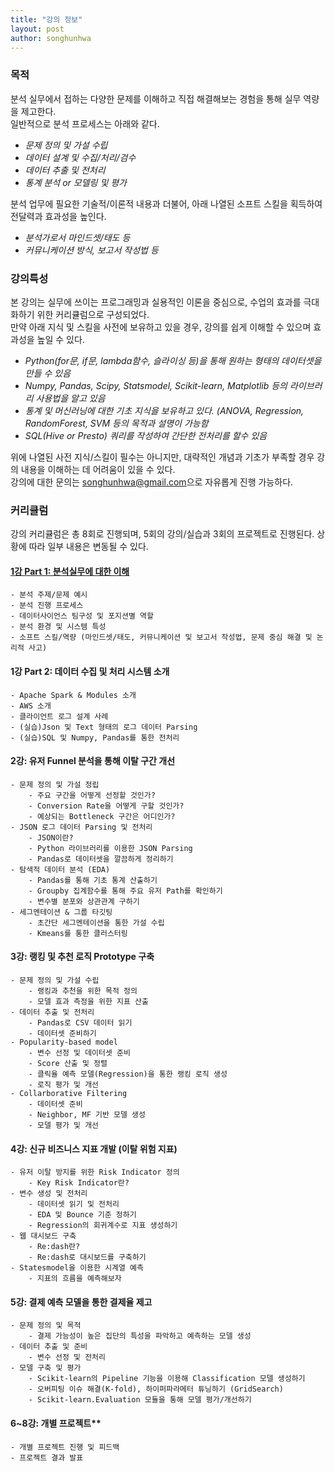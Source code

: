 ```yaml
---
title: "강의 정보"
layout: post
author: songhunhwa
---
```


### 목적
분석 실무에서 접하는 다양한 문제를 이해하고 직접 해결해보는 경험을 통해 실무 역량을 제고한다.   
일반적으로 분석 프로세스는 아래와 같다.  
- *문제 정의 및 가설 수립*
- *데이터 설계 및 수집/처리/검수*
- *데이터 추출 및 전처리*
- *통계 분석 or 모델링 및 평가*

분석 업무에 필요한 기술적/이론적 내용과 더불어, 아래 나열된 소프트 스킬을 획득하여 전달력과 효과성을 높인다.  
- *분석가로서 마인드셋/태도 등*
- *커뮤니케이션 방식, 보고서 작성법 등*

### 강의특성  
본 강의는 실무에 쓰이는 프로그래밍과 실용적인 이론을 중심으로, 수업의 효과를 극대화하기 위한 커리큘럼으로 구성되었다.   
만약 아래 지식 및 스킬을 사전에 보유하고 있을 경우, 강의를 쉽게 이해할 수 있으며 효과성을 높일 수 있다.  
- *Python(for문, if문, lambda함수, 슬라이싱 등)을 통해 원하는 형태의 데이터셋을 만들 수 있음*
- *Numpy, Pandas, Scipy, Statsmodel, Scikit-learn, Matplotlib 등의 라이브러리 사용법을 알고 있음*
- *통계 및 머신러닝에 대한 기초 지식을 보유하고 있다. (ANOVA, Regression, RandomForest, SVM 등의 목적과 설명이 가능함*
- *SQL(Hive or Presto) 쿼리를 작성하여 간단한 전처리를 할수 있음*

위에 나열된 사전 지식/스킬이 필수는 아니지만, 대략적인 개념과 기초가 부족할 경우 강의 내용을 이해하는 데 어려움이 있을 수 있다.  
강의에 대한 문의는 <songhunhwa@gmail.com>으로 자유롭게 진행 가능하다.  

### 커리큘럼
강의 커리큘럼은 총 8회로 진행되며, 5회의 강의/실습과 3회의 프로젝트로 진행된다. 상황에 따라 일부 내용은 변동될 수 있다.

#### [1강 Part 1: 분석실무에 대한 이해](https://songhunhwa.github.io/2017/10/24/da-python-concept.html)
	- 분석 주제/문제 예시
	- 분석 진행 프로세스
	- 데이터사이언스 팀구성 및 포지션별 역할
	- 분석 환경 및 시스템 특성
	- 소프트 스킬/역량 (마인드셋/태도, 커뮤니케이션 및 보고서 작성법, 문제 중심 해결 및 논리적 사고)
	
#### 1강 Part 2: 데이터 수집 및 처리 시스템 소개
	- Apache Spark & Modules 소개
	- AWS 소개
	- 클라이언트 로그 설계 사례 
	- (실습)Json 및 Text 형태의 로그 데이터 Parsing
	- (실습)SQL 및 Numpy, Pandas를 통한 전처리 
	
#### 2강: 유저 Funnel 분석을 통해 이탈 구간 개선
	- 문제 정의 및 가설 정립
		- 주요 구간을 어떻게 선정할 것인가?
		- Conversion Rate을 어떻게 구할 것인가?
		- 예상되는 Bottleneck 구간은 어디인가?
	- JSON 로그 데이터 Parsing 및 전처리
		- JSON이란?
		- Python 라이브러리를 이용한 JSON Parsing
		- Pandas로 데이터셋을 깔끔하게 정리하기 
	- 탐색적 데이터 분석 (EDA)
		- Pandas를 통해 기초 통계 산출하기
		- Groupby 집계함수를 통해 주요 유저 Path를 확인하기
		- 변수별 분포와 상관관계 구하기
	- 세그멘테이션 & 그룹 타깃팅
		- 초간단 세그멘테이션을 통한 가설 수립
		- Kmeans를 통한 클러스터링
		
#### 3강: 랭킹 및 추천 로직 Prototype 구축
	- 문제 정의 및 가설 수립
		- 랭킹과 추천을 위한 목적 정의
		- 모델 효과 측정을 위한 지표 산출
	- 데이터 추출 및 전처리
		- Pandas로 CSV 데이터 읽기
		- 데이터셋 준비하기
	- Popularity-based model
		- 변수 선정 및 데이터셋 준비
		- Score 산출 및 정렬	
		- 클릭율 예측 모델(Regression)을 통한 랭킹 로직 생성
		- 로직 평가 및 개선
	- Collarborative Filtering
		- 데이터셋 준비
		- Neighbor, MF 기반 모델 생성
		- 모델 평가 및 개선
		
#### 4강: 신규 비즈니스 지표 개발 (이탈 위험 지표)
	- 유저 이탈 방지를 위한 Risk Indicator 정의
		- Key Risk Indicator란?
	- 변수 생성 및 전처리
		- 데이터셋 읽기 및 전처리
		- EDA 및 Bounce 기준 정하기
		- Regression의 회귀계수로 지표 생성하기
	- 웹 대시보드 구축
		- Re:dash란?
		- Re:dash로 대시보드를 구축하기
	- Statesmodel을 이용한 시계열 예측
		- 지표의 흐름을 예측해보자
		
#### 5강: 결제 예측 모델을 통한 결제율 제고
	- 문제 정의 및 목적
		- 결제 가능성이 높은 집단의 특성을 파악하고 예측하는 모델 생성
	- 데이터 추출 및 준비
		- 변수 선정 및 전처리
	- 모델 구축 및 평가
		- Scikit-learn의 Pipeline 기능을 이용해 Classification 모델 생성하기
		- 오버피팅 이슈 해결(K-fold), 하이퍼파라메터 튜닝하기 (GridSearch)      
		- Scikit-learn.Evaluation 모듈을 통해 모델 평가/개선하기  
		
#### 6~8강: 개별 프로젝트**  
	- 개별 프로젝트 진행 및 피드백
	- 프로젝트 결과 발표
